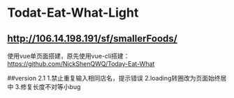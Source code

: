 # Todat-Eat-What-Light
## http://106.14.198.191/sf/smallerFoods/
使用vue单页面搭建，原先使用vue-cli搭建：https://github.com/NickShenQWQ/Today-Eat-What

##version 2.1 
1.禁止重复输入相同店名，提示错误
2.loading转圈改为页面始终居中
3.修复长度不对等小bug
